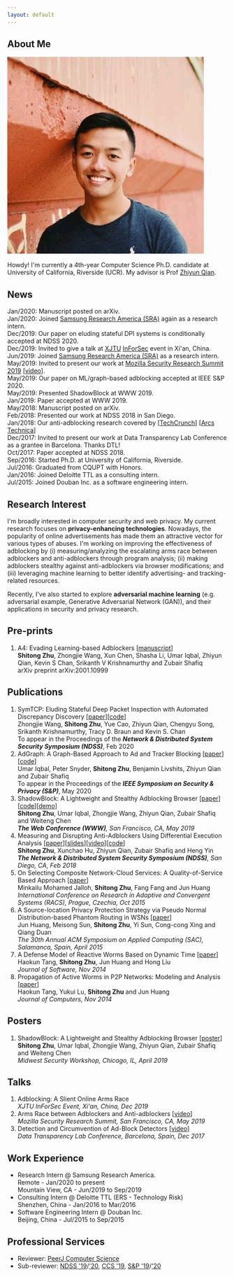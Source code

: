 ```yaml
---
layout: default
---
```


## About Me

<img class="profile-picture" src="profile.png">

Howdy! I'm currently a 4th-year Computer Science Ph.D. candidate at University of California, Riverside (UCR). My advisor is Prof [Zhiyun Qian](https://www.cs.ucr.edu/~zhiyunq/).

## News
Jan/2020: Manuscript posted on arXiv.  
Jan/2020: Joined [Samsung Research America (SRA)](https://www.sra.samsung.com/) again as a research intern.  
Dec/2019: Our paper on eluding stateful DPI systems is conditionally accepted at NDSS 2020.  
Dec/2019: Invited to give a talk at [XJTU](http://men.xjtu.edu.cn/) [InForSec](https://www.inforsec.org/wp/) event in Xi'an, China.  
Jun/2019: Joined [Samsung Research America (SRA)](https://www.sra.samsung.com/) as a research intern.  
May/2019: Invited to present our work at [Mozilla Security Research Summit 2019](https://events.mozilla.org/moz2019securityresearchsummit) [[video](https://www.youtube.com/watch?v=NDGw-3vyx_M)].  
May/2019: Our paper on ML/graph-based adblocking accepted at IEEE S&P 2020.  
May/2019: Presented ShadowBlock at WWW 2019.  
Jan/2019: Paper accepted at WWW 2019.  
May/2018: Manuscript posted on arXiv.  
Feb/2018: Presented our work at NDSS 2018 in San Diego.  
Jan/2018: Our anti-adblocking research covered by [[TechCrunch](https://techcrunch.com/2017/12/27/thousands-of-major-sites-are-taking-silent-anti-ad-blocking-measures/)] [[Arcs Technica](https://arstechnica.com/science/2018/01/academic-researchers-fire-latest-shots-in-ad-blocking-arms-race/)]  
Dec/2017: Invited to present our work at Data Transparency Lab Conference as a grantee in Barcelona. Thanks DTL!  
Oct/2017: Paper accepted at NDSS 2018.  
Sep/2016: Started Ph.D. at University of California, Riverside.  
Jul/2016: Graduated from CQUPT with Honors.  
Jan/2016: Joined Deloitte TTL as a consulting intern.  
Jul/2015: Joined Douban Inc. as a software engineering intern.  

## Research Interest

I'm broadly interested in computer security and web privacy. 
My current research focuses on **privacy-enhancing technologies**.
Nowadays, the popularity of online advertisements has made them an attractive vector for various types of abuses. 
I'm working on improving the effectiveness of adblocking by (i) measuring/analyzing the escalating arms race between adblockers and anti-adblockers through program analysis; (ii) making adblockers stealthy against anti-adblockers via browser modifications; and (iii) leveraging machine learning to better identify advertising- and tracking-related resources.

Recently, I've also started to explore **adversarial machine learning** (e.g. adversarial example, Generative Adversarial Network (GAN)), and their applications in security and privacy research. 

## Pre-prints
1. A4: Evading Learning-based Adblockers [[manuscript](https://arxiv.org/abs/2001.10999)]  
**Shitong Zhu**, Zhongjie Wang, Xun Chen, Shasha Li, Umar Iqbal, Zhiyun Qian, Kevin S Chan, Srikanth V Krishnamurthy and Zubair Shafiq  
arXiv preprint arXiv:2001.10999  

## Publications

1. SymTCP: Eluding Stateful Deep Packet Inspection with Automated Discrepancy Discovery [[paper](pdfs/ndss20_symtcp.pdf)][[code](https://github.com/seclab-ucr/sym-tcp)]  
Zhongjie Wang, **Shitong Zhu**, Yue Cao, Zhiyun Qian, Chengyu Song, Srikanth Krishnamurthy, Tracy D. Braun and Kevin S. Chan  
To appear in the Proceedings of the ***Network & Distributed System Security Symposium (NDSS)***, Feb 2020
2. AdGraph: A Graph-Based Approach to Ad and Tracker Blocking [[paper](pdfs/oakland20_adgraph.pdf)][[code](https://uiowa-irl.github.io/AdGraph/)]  
Umar Iqbal, Peter Snyder, **Shitong Zhu**, Benjamin Livshits, Zhiyun Qian and Zubair Shafiq  
To appear in the Proceedings of the ***IEEE Symposium on Security & Privacy (S&P)***, May 2020
3. ShadowBlock: A Lightweight and Stealthy Adblocking Browser [[paper](pdfs/www19_shadowblock.pdf)][[code](https://github.com/seclab-ucr/ShadowBlock)][[demo](https://www.youtube.com/watch?v=RLC90MU8Xdg)]  
**Shitong Zhu**, Umar Iqbal, Zhongjie Wang, Zhiyun Qian, Zubair Shafiq and Weiteng Chen  
***The Web Conference (WWW)**, San Francisco, CA, May 2019*
4. Measuring and Disrupting Anti-Adblockers Using Differential Execution Analysis [[paper](pdfs/ndss18_anti_adblock.pdf)][[slides](pdfs/ndss18_anti_adblock_slides.pdf)][[video](https://www.youtube.com/watch?v=HWFXKXXd-AY)][[code](https://github.com/shitongzhu/Anti-anti-adblocker)]  
**Shitong Zhu**, Xunchao Hu, Zhiyun Qian, Zubair Shafiq and Heng Yin  
***The Network & Distributed System Security Symposium (NDSS)**, San Diego, CA, Feb 2018*
5. On Selecting Composite Network-Cloud Services: A Quality-of-Service Based Approach [[paper](pdfs/racs15_composite_qos.pdf)]  
Minkailu Mohamed Jalloh, **Shitong Zhu**, Fang Fang and Jun Huang  
*International Conference on Research in Adaptive and Convergent Systems (RACS), Prague, Czechia, Oct 2015*
6. A Source-location Privacy Protection Strategy via Pseudo Normal Distribution-based Phantom Routing in WSNs [[paper](pdfs/sac15_phatom_routing.pdf)]  
Jun Huang, Meisong Sun, **Shitong Zhu**, Yi Sun, Cong-cong Xing and Qiang Duan  
*The 30th Annual ACM Symposium on Applied Computing (SAC), Salamanca, Spain, April 2015*
7. A Defense Model of Reactive Worms Based on Dynamic Time [[paper](pdfs/jsw14_reactive_worms.pdf)]  
Haokun Tang, **Shitong Zhu**, Jun Huang and Hong Liu  
*Journal of Software, Nov 2014*
8. Propagation of Active Worms in P2P Networks: Modeling and Analysis [[paper](pdfs/jcp14_active_worms.pdf)]  
Haokun Tang, Yukui Lu, **Shitong Zhu** and Jun Huang  
*Journal of Computers, Nov 2014*

## Posters
1. ShadowBlock: A Lightweight and Stealthy Adblocking Browser [[poster](pdfs/midwest19_shadowblock.pdf)]  
**Shitong Zhu**, Umar Iqbal, Zhongjie Wang, Zhiyun Qian, Zubair Shafiq and Weiteng Chen  
*Midwest Security Workshop, Chicago, IL, April 2019*

## Talks
1. Adblocking: A Slient Online Arms Race  
*XJTU InForSec Event, Xi'an, China, Dec 2019*  
1. Arms Race between Adblockers and Anti-adblockers [[video](https://www.youtube.com/watch?v=NDGw-3vyx_M)]  
*Mozilla Security Research Summit, San Francisco, CA, May 2019*  
2. Detection and Circumvention of Ad-Block Detectors [[video](https://www.youtube.com/watch?v=c4n8EGb27Gc)]  
*Data Transparency Lab Conference, Barcelona, Spain, Dec 2017*

## Work Experience

* Research Intern @ Samsung Research America.  
Remote - Jan/2020 to present  
Mountain View, CA - Jun/2019 to Sep/2019
* Consulting Intern @ Deloitte TTL (ERS - Technology Risk)  
Shenzhen, China - Jan/2016 to Mar/2016
* Software Engineering Intern @ Douban Inc.  
Beijing, China - Jul/2015 to Sep/2015

## Professional Services
- Reviewer: [PeerJ Computer Science](https://peerj.com/computer-science/)  
- Sub-reviewer: [NDSS '19](https://www.ndss-symposium.org/ndss2019/)/['20](https://www.ndss-symposium.org/ndss2020/), [CCS '19](https://www.sigsac.org/ccs/CCS2019/), [S&P '19](https://www.ieee-security.org/TC/SP2019/)/['20](https://www.ieee-security.org/TC/SP2020/)  

